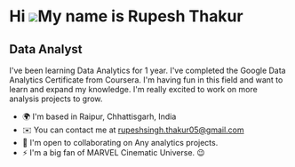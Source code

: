 Hi ![](https://user-images.githubusercontent.com/18350557/176309783-0785949b-9127-417c-8b55-ab5a4333674e.gif)My name is Rupesh Thakur
=====================================================================================================================================

Data Analyst
------------

I've been learning Data Analytics for 1 year. I've completed the Google Data Analytics Certificate from Coursera. I'm having fun in this field and want to learn and expand my knowledge. I'm really excited to work on more analysis projects to grow.

* 🌍  I'm based in Raipur, Chhattisgarh, India
* ✉️  You can contact me at [rupeshsingh.thakur05@gmail.com](mailto:rupeshsingh.thakur05@gmail.com)
* 🤝  I'm open to collaborating on Any analytics projects.
* ⚡  I'm a big fan of MARVEL Cinematic Universe. 😉
<!---
rupu05/rupu05 is a ✨ special ✨ repository because its `README.md` (this file) appears on your GitHub profile.
You can click the Preview link to take a look at your changes.
--->
